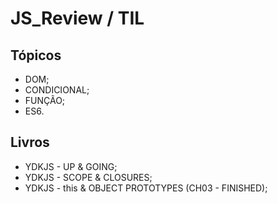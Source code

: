 # JS_Review / TIL


## Tópicos

* DOM;
* CONDICIONAL;
* FUNÇÃO;
* ES6.

## Livros
* YDKJS - UP & GOING;
* YDKJS - SCOPE & CLOSURES;
* YDKJS - this & OBJECT PROTOTYPES (CH03 - FINISHED);
